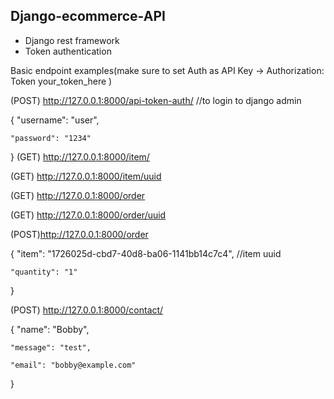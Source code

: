 ## Django-ecommerce-API
- Django rest framework
- Token authentication 

Basic endpoint examples(make sure to set Auth as API Key -> Authorization: Token your_token_here )

(POST) http://127.0.0.1:8000/api-token-auth/ //to login to django admin

{
    "username": "user",
    
    "password": "1234"
}
(GET) http://127.0.0.1:8000/item/

(GET) http://127.0.0.1:8000/item/uuid

(GET) http://127.0.0.1:8000/order

(GET) http://127.0.0.1:8000/order/uuid

(POST)http://127.0.0.1:8000/order 

{
    "item": "1726025d-cbd7-40d8-ba06-1141bb14c7c4", //item uuid
    
    "quantity": "1"
}

(POST) http://127.0.0.1:8000/contact/

{
    "name": "Bobby",
    
    "message": "test",
    
    "email": "bobby@example.com"
}
